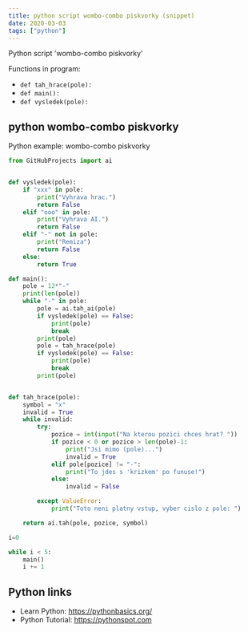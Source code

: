 ```yaml
---
title: python script wombo-combo piskvorky (snippet)
date: 2020-03-03
tags: ["python"]
---
```

Python script 'wombo-combo piskvorky'

Functions in program: 
* `def tah_hrace(pole):`
* `def main():`
* `def vysledek(pole):`

## python wombo-combo piskvorky

Python example: wombo-combo piskvorky

```python
from GitHubProjects import ai


def vysledek(pole):
    if "xxx" in pole:
        print("Vyhrava hrac.")
        return False
    elif "ooo" in pole:
        print("Vyhrava AI.")
        return False
    elif "-" not in pole:
        print("Remiza")
        return False
    else:
        return True

def main():
    pole = 12*"-"
    print(len(pole))
    while "-" in pole:
        pole = ai.tah_ai(pole)
        if vysledek(pole) == False:
            print(pole)
            break
        print(pole)
        pole = tah_hrace(pole)
        if vysledek(pole) == False:
            print(pole)
            break
        print(pole)


def tah_hrace(pole):
    symbol = "x"
    invalid = True
    while invalid:
        try:
            pozice = int(input("Na kterou pozici chces hrat? "))
            if pozice < 0 or pozice > len(pole)-1:
                print("Jsi mimo (pole)...")
                invalid = True
            elif pole[pozice] != "-":
                print("To jdes s 'krizkem' po funuse!")
            else:
                invalid = False

        except ValueError:
            print("Toto neni platny vstup, vyber cislo z pole: ")

    return ai.tah(pole, pozice, symbol)

i=0

while i < 5:
    main()
    i += 1

```

## Python links

- Learn Python: https://pythonbasics.org/
- Python Tutorial: https://pythonspot.com
